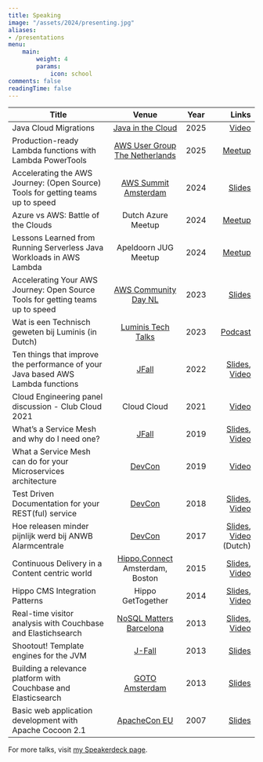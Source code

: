 ```yaml
---
title: Speaking
image: "/assets/2024/presenting.jpg"
aliases:
- /presentations
menu:
    main: 
        weight: 4
        params:
            icon: school
comments: false
readingTime: false
---
```


| Title         | Venue         | Year  | Links |
| ------------- |:-------------:| :-----:|-----:       |
| Java Cloud Migrations | [Java in the Cloud](https://www.youtube.com/@JavaInTheCloud) | 2025 | <a href="https://www.youtube.com/watch?v=6I8FTA8iiBw">Video</a>  |
| Production-ready Lambda functions with Lambda PowerTools | [AWS User Group The Netherlands](https://www.meetup.com/awsugnl/) | 2025 | [Meetup](https://www.meetup.com/awsugnl/events/306912455/) |
| Accelerating the AWS Journey: (Open Source) Tools for getting teams up to speed | [AWS Summit Amsterdam](https://aws.amazon.com/events/summits/emea/amsterdam) | 2024 | <a href="https://speakerdeck.com/jreijn/accelerating-the-aws-journey-open-source-tools-for-getting-teams-up-to-speed">Slides</a> |
| Azure vs AWS: Battle of the Clouds | Dutch Azure Meetup | 2024 | [Meetup](https://www.meetup.com/dutch-azure-meetup/events/300326315/) |
| Lessons Learned from Running Serverless Java Workloads in AWS Lambda | Apeldoorn JUG Meetup | 2024 | [Meetup](https://www.meetup.com/apeldoornjug/events/299653572/) |
| Accelerating Your AWS Journey: Open Source Tools for getting teams up to speed | [AWS Community Day NL](https://awscommunityday.nl) | 2023 | <a href="https://speakerdeck.com/jreijn/accelerating-your-aws-journey-open-source-tools-for-getting-teams-up-to-speed">Slides</a>
| Wat is een Technisch geweten bij Luminis (in Dutch) | [Luminis Tech Talks](https://open.spotify.com/show/18c2MuauRakL1do0G06FCY?si=dad910770f3b4f60) | 2023 | <a href="https://open.spotify.com/episode/0x6WgG7zOMrOKsRS4QMEFW?si=8df5b1e7b5894f36">Podcast</a>
| Ten things that improve the performance of your Java based AWS Lambda functions | [JFall](https://2022.jfall.nl/) | 2022 | <a href="https://speakerdeck.com/jreijn/j-fall-2022-ten-performance-improvements-for-your-java-based-aws-lambda-functions">Slides</a>, <a href="https://www.youtube.com/watch?v=2xGsmAwFs60">Video</a>
| Cloud Engineering panel discussion - Club Cloud 2021 | Cloud Cloud | 2021 | <a href="https://www.youtube.com/watch?v=nitdepIdhq0">Video</a>
| What’s a Service Mesh and why do I need one? | [JFall](https://jfall.nl) | 2019 | <a href="https://www.slideshare.net/jreijn/whats-a-service-mesh-and-why-do-i-need-one">Slides</a>, <a href="https://youtu.be/NiQ57yOmzOE">Video</a>
| What a Service Mesh can do for your Microservices architecture | [DevCon](https://devcon.luminis.eu) | 2019 | <a href="https://www.youtube.com/watch?v=-d34WQoIeVA">Video</a>
| Test Driven Documentation for your REST(ful) service | [DevCon](https://devcon.luminis.eu) | 2018 | <a href="https://www.slideshare.net/jreijn/testdriven-development-for-your-restful-service" title="Test Driven Development for your REST(ful) service">Slides</a>, <a href="https://www.youtube.com/watch?v=3NT_Wql8wMg">Video</a>
| Hoe releasen minder pijnlijk werd bij ANWB Alarmcentrale      | [DevCon](https://devcon.luminis.eu) | 2017 | <a href="//www.slideshare.net/jreijn/hoe-releasen-minder-pijnlijk-werd-bij-de-anwb-alarmcentrale-79301666" title="Hoe releasen minder pijnlijk werd bij ANWB Alarmcentrale" target="_blank">Slides</a>, <a href="https://www.youtube.com/watch?v=jxyO4l9fsWQ">Video</a> (Dutch) |
| Continuous Delivery in a Content centric world | [Hippo.Connect](http://events.bloomreach.com/connect) Amsterdam, Boston | 2015 | <a href="https://www.slideshare.net/jreijn/continuous-delivery-in-a-content-centric-world">Slides</a>, <a href="https://vimeo.com/147839586">Video</a> |
| Hippo CMS Integration Patterns      | Hippo GetTogether  |   2014 | <a href="//www.slideshare.net/jreijn/hippo-cms-integration-patterns" title="Hippo CMS Integration Patterns" target="_blank">Slides</a>, <a target="_blank" href="https://vimeo.com/98282732">Video</a> |
| Real-time visitor analysis with Couchbase and Elastichsearch | [NoSQL Matters Barcelona](http://2013.nosql-matters.org/bcn/) | 2013 | <a href="//www.slideshare.net/jreijn/nosql13-bcnhippocouchbaseesfinal" title="Real-time visitor analysis with Couchbase and Elastichsearch" target="_blank">Slides</a>, <a href="https://www.youtube.com/watch?v=vmUNtiq8uR0">Video</a> |
| Shootout! Template engines for the JVM | [J-Fall](http://jfall.nl/) | 2013 | <a href="//www.slideshare.net/jreijn/comparing-templateenginesjvm" title="" target="_blank">Slides</a> |
| Building a relevance platform with Couchbase and Elasticsearch| [GOTO Amsterdam](https://gotocon.com/amsterdam-2013) | 2013| <a href="//www.slideshare.net/jreijn/gotoams-final" title="" target="_blank">Slides</a>|
| Basic web application development with Apache Cocoon 2.1 | [ApacheCon EU](https://www.apachecon.com) | 2007 | <a href="//www.slideshare.net/jreijn/apache-con-cocoonpresentation" title="" target="_blank">Slides</a>|

For more talks, visit [my Speakerdeck page](https://speakerdeck.com/jreijn).
